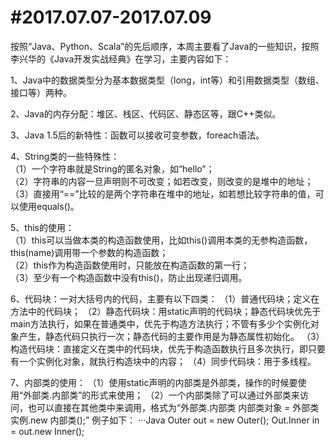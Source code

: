 #2017.07.07-2017.07.09
=======

按照“Java、Python、Scala”的先后顺序，本周主要看了Java的一些知识，按照李兴华的《Java开发实战经典》在学习，主要内容如下：<br>

1、Java中的数据类型分为基本数据类型（long，int等）和引用数据类型（数组、接口等）两种。<br>

2、Java的内存分配：堆区、栈区、代码区、静态区等，跟C++类似。<br>

3、Java 1.5后的新特性：函数可以接收可变参数，foreach语法。<br>

4、String类的一些特殊性：<br>
（1）一个字符串就是String的匿名对象，如“hello”；<br>
（2）字符串的内容一旦声明则不可改变；如若改变，则改变的是堆中的地址；<br>
（3）直接用“==”比较的是两个字符串在堆中的地址，如若想比较字符串的值，可以使用equals()。<br>

5、this的使用：<br>
（1）this可以当做本类的构造函数使用，比如this()调用本类的无参构造函数，this(name)调用带一个参数的构造函数；<br>
（2）this作为构造函数使用时，只能放在构造函数的第一行；<br>
（3）至少有一个构造函数中没有this()，防止出现递归调用。<br>

6、代码块：一对大括号内的代码，主要有以下四类：
（1）普通代码块；定义在方法中的代码块；
（2）静态代码块：用static声明的代码块；静态代码块优先于main方法执行，如果在普通类中，优先于构造方法执行；不管有多少个实例化对象产生，静态代码只执行一次；静态代码的主要作用是为静态属性初始化。
（3）构造代码块：直接定义在类中的代码块，优先于构造函数执行且多次执行，即只要有一个实例化对象，就执行构造块中的内容；
（4）同步代码块：用于多线程。

7、内部类的使用：
（1）使用static声明的内部类是外部类，操作的时候要使用“外部类.内部类”的形式来使用；
（2）一个内部类除了可以通过外部类来访问，也可以直接在其他类中来调用，格式为“外部类.内部类 内部类对象 = 外部类实例.new 内部类();”	例子如下：
···Java
Outer out = new Outer();
Out.Inner in = out.new Inner();
```
